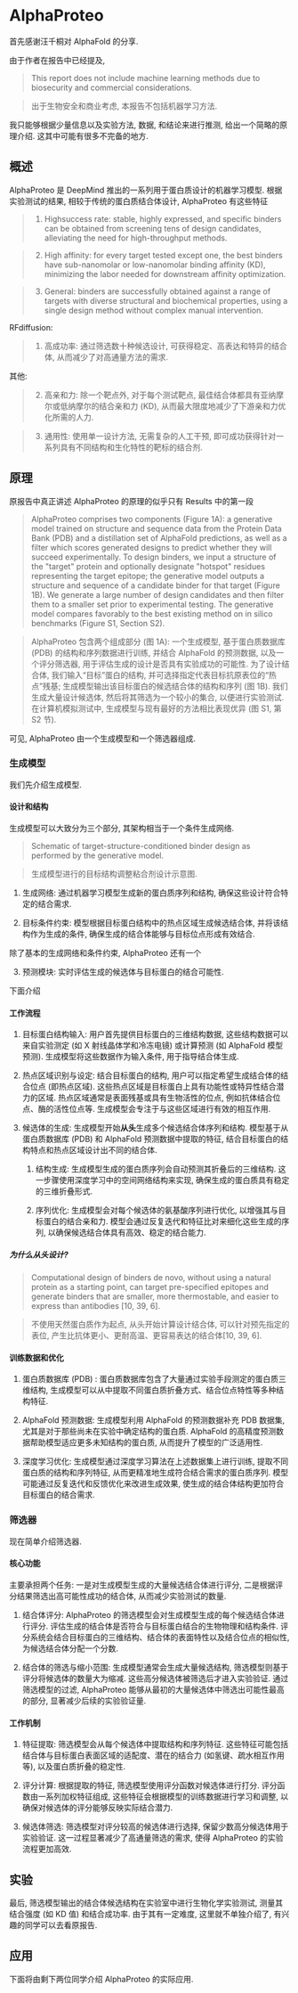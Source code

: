 # AlphaProteo

首先感谢汪千桐对 AlphaFold 的分享.

由于作者在报告中已经提及,

> This report does not include machine learning methods due to biosecurity and commercial considerations.

> 出于生物安全和商业考虑, 本报告不包括机器学习方法.

我只能够根据少量信息以及实验方法, 数据, 和结论来进行推测, 给出一个简略的原理介绍. 这其中可能有很多不完备的地方.

## 概述

AlphaProteo 是 DeepMind 推出的一系列用于蛋白质设计的机器学习模型. 根据实验测试的结果, 相较于传统的蛋白质结合体设计, AlphaProteo 有这些特征

> 1. Highsuccess rate: stable, highly expressed, and specific binders can be obtained from screening tens of design candidates, alleviating the need for high-throughput methods.

> 2. High affinity: for every target tested except one, the best binders have sub-nanomolar or low-nanomolar binding affinity (KD), minimizing the labor needed for downstream affinity optimization.

> 3. General: binders are successfully obtained against a range of targets with diverse structural and biochemical properties, using a single design method without complex manual intervention.

RFdiffusion:

> 1. 高成功率: 通过筛选数十种候选设计, 可获得稳定、高表达和特异的结合体, 从而减少了对高通量方法的需求.

其他:

> 2. 高亲和力: 除一个靶点外, 对于每个测试靶点, 最佳结合体都具有亚纳摩尔或低纳摩尔的结合亲和力 (KD), 从而最大限度地减少了下游亲和力优化所需的人力.

> 3. 通用性: 使用单一设计方法, 无需复杂的人工干预, 即可成功获得针对一系列具有不同结构和生化特性的靶标的结合剂.

## 原理

原报告中真正讲述 AlphaProteo 的原理的似乎只有 Results 中的第一段

> AlphaProteo comprises two components (Figure 1A): a generative model trained on structure and sequence data from the Protein Data Bank (PDB) and a distillation set of AlphaFold predictions, as well as a filter which scores generated designs to predict whether they will succeed experimentally. To design binders, we input a structure of the "target" protein and optionally designate "hotspot" residues representing the target epitope; the generative model outputs a structure and sequence of a candidate binder for that target (Figure 1B). We generate a large number of design candidates and then filter them to a smaller set prior to experimental testing. The generative model compares favorably to the best existing method on in silico benchmarks (Figure S1, Section S2).

> AlphaProteo 包含两个组成部分 (图 1A): 一个生成模型, 基于蛋白质数据库 (PDB) 的结构和序列数据进行训练, 并结合 AlphaFold 的预测数据, 以及一个评分筛选器, 用于评估生成的设计是否具有实验成功的可能性. 为了设计结合体, 我们输入“目标”蛋白的结构, 并可选择指定代表目标抗原表位的“热点”残基; 生成模型输出该目标蛋白的候选结合体的结构和序列 (图 1B). 我们生成大量设计候选体, 然后将其筛选为一个较小的集合, 以便进行实验测试. 在计算机模拟测试中, 生成模型与现有最好的方法相比表现优异 (图 S1, 第 S2 节).

可见, AlphaProteo 由一个生成模型和一个筛选器组成.

### 生成模型

我们先介绍生成模型.

#### 设计和结构

生成模型可以大致分为三个部分, 其架构相当于一个条件生成网络.

> Schematic of target-structure-conditioned binder design as performed by the generative model.

> 生成模型进行的目标结构调整粘合剂设计示意图.

1. 生成网络: 通过机器学习模型生成新的蛋白质序列和结构, 确保这些设计符合特定的结合需求.

2. 目标条件约束: 模型根据目标蛋白结构中的热点区域生成候选结合体, 并将该结构作为生成的条件, 确保生成的结合体能够与目标位点形成有效结合.

除了基本的生成网络和条件约束, AlphaProteo 还有一个

3. 预测模块: 实时评估生成的候选体与目标蛋白的结合可能性.

下面介绍

#### 工作流程

1. 目标蛋白结构输入: 用户首先提供目标蛋白的三维结构数据, 这些结构数据可以来自实验测定 (如 X 射线晶体学和冷冻电镜) 或计算预测 (如 AlphaFold 模型预测). 生成模型将这些数据作为输入条件, 用于指导结合体生成.

2. 热点区域识别与设定: 结合目标蛋白的结构, 用户可以指定希望生成结合体的结合位点 (即热点区域). 这些热点区域是目标蛋白上具有功能性或特异性结合潜力的区域. 热点区域通常是表面残基或具有生物活性的位点, 例如抗体结合位点、酶的活性位点等. 生成模型会专注于与这些区域进行有效的相互作用.

3. 候选体的生成: 生成模型开始**从头**生成多个候选结合体序列和结构. 模型基于从蛋白质数据库 (PDB) 和 AlphaFold 预测数据中提取的特征, 结合目标蛋白的结构特点和热点区域设计出不同的结合体.

    1. 结构生成: 生成模型生成的蛋白质序列会自动预测其折叠后的三维结构. 这一步骤使用深度学习中的空间网络结构来实现, 确保生成的蛋白质具有稳定的三维折叠形式.

    2. 序列优化: 生成模型会对每个候选体的氨基酸序列进行优化, 以增强其与目标蛋白的结合亲和力. 模型会通过反复迭代和特征比对来细化这些生成的序列, 以确保候选结合体具有高效、稳定的结合能力.

##### 为什么从头设计?

> Computational design of binders de novo, without using a natural protein as a starting point, can target pre-specified epitopes and generate binders that are smaller, more thermostable, and easier to express than antibodies [10, 39, 6].

> 不使用天然蛋白质作为起点, 从头开始计算设计结合体, 可以针对预先指定的表位, 产生比抗体更小、更耐高温、更容易表达的结合体[10, 39, 6].

#### 训练数据和优化

1. 蛋白质数据库 (PDB) : 蛋白质数据库包含了大量通过实验手段测定的蛋白质三维结构, 生成模型可以从中提取不同蛋白质折叠方式、结合位点特性等多种结构特征.

2. AlphaFold 预测数据: 生成模型利用 AlphaFold 的预测数据补充 PDB 数据集, 尤其是对于那些尚未在实验中确定结构的蛋白质. AlphaFold 的高精度预测数据帮助模型适应更多未知结构的蛋白质, 从而提升了模型的广泛适用性.

3. 深度学习优化: 生成模型通过深度学习算法在上述数据集上进行训练, 提取不同蛋白质的结构和序列特征, 从而更精准地生成符合结合需求的蛋白质序列. 模型可能通过反复迭代和反馈优化来改进生成效果, 使生成的结合体结构更加符合目标蛋白的结合需求.

### 筛选器

现在简单介绍筛选器.

#### 核心功能

主要承担两个任务: 一是对生成模型生成的大量候选结合体进行评分, 二是根据评分结果筛选出高可能性成功的结合体, 从而减少实验测试的数量.

1. 结合体评分: AlphaProteo 的筛选模型会对生成模型生成的每个候选结合体进行评分. 评估生成的结合体是否符合与目标蛋白结合的生物物理和结构条件. 评分系统会结合目标蛋白的三维结构、结合体的表面特性以及结合位点的相似性, 为候选结合体分配一个分数.

2. 结合体的筛选与缩小范围: 生成模型通常会生成大量候选结构, 筛选模型则基于评分将候选体的数量大为缩减. 这些高分候选体被筛选后才进入实验验证. 通过筛选模型的过滤, AlphaProteo 能够从最初的大量候选体中筛选出可能性最高的部分, 显著减少后续的实验验证量.

#### 工作机制

1. 特征提取: 筛选模型会从每个候选体中提取结构和序列特征. 这些特征可能包括结合体与目标蛋白表面区域的适配度、潜在的结合力 (如氢键、疏水相互作用等), 以及蛋白质折叠的稳定性.

2. 评分计算: 根据提取的特征, 筛选模型使用评分函数对候选体进行打分. 评分函数由一系列加权特征组成, 这些特征会根据模型的训练数据进行学习和调整, 以确保对候选体的评分能够反映实际结合潜力.

3. 候选体筛选: 筛选模型对评分较高的候选体进行选择, 保留少数高分候选体用于实验验证. 这一过程显著减少了高通量筛选的需求, 使得 AlphaProteo 的实验流程更加高效.

## 实验

最后, 筛选模型输出的结合体候选结构在实验室中进行生物化学实验测试, 测量其结合强度 (如 KD 值) 和结合成功率. 由于其有一定难度, 这里就不单独介绍了, 有兴趣的同学可以去看原报告.

## 应用

下面将由剩下两位同学介绍 AlphaProteo 的实际应用.
